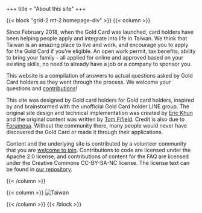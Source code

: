+++
title = "About this site"
+++

{{< block "grid-2 mt-2 homepage-div" >}}
{{< column >}}

Since February 2018, when the Gold Card was launched, card holders have been helping people apply
and integrate into life in Taiwan. We think that Taiwan is an amazing place to live and work, and
encourage you to apply for the Gold Card if you're eligible. An open work permit, tax benefits,
ability to bring your family - all applied for online and approved based on your existing skills,
no need to already have a job or a company to sponsor you.

This website is a compilation of answers to actual questions asked by Gold Card holders as they
went through the process. We welcome your questions and
 [contributions](https://github.com/taiwangoldcard/website)!

This site was designed by Gold card holders for Gold card holders, inspired by and brainstormed
with the unofficial Gold Card holder LINE group. The original site design
and technical implementation was created by [Eric Khun](https://twitter.com/eric_khun) and the original
content was written by [Tom Fifield](https://twitter.com/tomfifield). Credit is also due to
 [Forumosa](https://tw.forumosa.com/t/employment-gold-card-for-some-foreigners). Without the
 community there, many people would never have discovered the Gold Card or made it through their
applications.


Content and the underlying site is contributed by a volunteer community that you are
 [welcome to join](https://github.com/taiwangoldcard/website). Contributions to code are licensed under
 the Apache 2.0 license, and contributions of content for the FAQ are licensed under the Creative Commons
 CC-BY-SA-NC license. The license text can be found in
 [our repository](https://github.com/taiwangoldcard/website/blob/master/LICENSE.md).


{{< /column >}}

{{< column >}}
![Taiwan](/images/taiwan-unsplash.jpeg)

{{< /column >}}
{{< /block >}}
